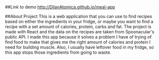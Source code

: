 ##Link to demo
http://DilanAtomica.github.io/meal-app

##About Project
This is a web application that you can use to find recipes based on either the ingredients in your
fridge, or maybe you want to find a recipe with a set amount of calories, protein, carbs and fat.
The project is made with React and the data on the recipes are taken from Spoonacular's public API.
I made this app because it solves a problem I have of trying of find food to make that gives me
the right amount of calories and protein I need for building muscle. Also, I usually have 
leftover food in my fridge, so this app stops those ingredients from going to waste.
